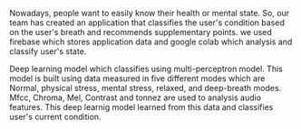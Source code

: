 Nowadays, people want to easily know their health or mental state. 
So, our team has created an application that classifies the user's condition based on the user's breath and recommends supplementary points.
we used firebase which stores application data and google colab which analysis and classify user's state. 


Deep learning model which classifies using multi-perceptron model.
This model is built using data measured in five different modes which are 
Normal, physical stress, mental stress, relaxed, and deep-breath modes.
Mfcc, Chroma, Mel, Contrast and tonnez are used to analysis audio features. 
This deep learnig model learned from this data and classifies user's current condition.
